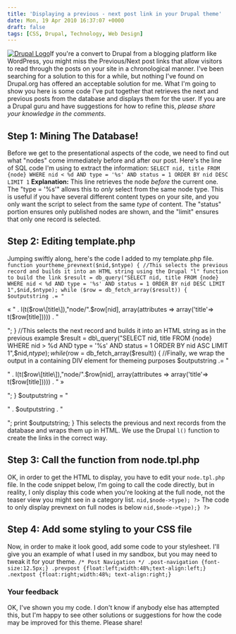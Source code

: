 ```yaml
---
title: 'Displaying a previous - next post link in your Drupal theme'
date: Mon, 19 Apr 2010 16:37:07 +0000
draft: false
tags: [CSS, Drupal, Technology, Web Design]
---
```


[![Drupal Logo](http://gerard.interwebworld.co.uk/files/2011/01/drupal-logo.jpg)](http://gerard.interwebworld.co.uk/files/2011/01/drupal-logo.jpg)If you're a convert to Drupal from a blogging platform like WordPress, you might miss the Previous/Next post links that allow visitors to read through the posts on your site in a chronological manner. I've been searching for a solution to this for a while, but nothing I've found on Drupal.org has offered an acceptable solution for me. What I'm going to show you here is some code I've put together that retrieves the next and previous posts from the database and displays them for the user. If you are a Drupal guru and have suggestions for how to refine this, _please share your knowledge in the comments_.

Step 1: Mining The Database!
----------------------------

Before we get to the presentational aspects of the code, we need to find out what "nodes" come immediately before and after our post. Here's the line of SQL code I'm using to extract the information: `SELECT nid, title FROM {node} WHERE nid < %d AND type = '%s' AND status = 1 ORDER BY nid DESC LIMIT 1` **Explanation:** This line retrieves the node _before_ the current one. The "type = '%s'" allows this to _only_ select from the same node type. This is useful if you have several different content types on your site, and you only want the script to select from the same _type_ of content. The "status" portion ensures only published nodes are shown, and the "limit" ensures that only one record is selected.

Step 2: Editing template.php
----------------------------

Jumping swiftly along, here's the code I added to my template.php file. `function yourtheme_prevnext($nid,$ntype) { //This selects the previous record and builds it into an HTML string using the Drupal "l" function to build the link $result = db_query("SELECT nid, title FROM {node} WHERE nid < %d AND type = '%s' AND status = 1 ORDER BY nid DESC LIMIT 1",$nid,$ntype); while ($row = db_fetch_array($result)) { $outputstring .= "`

« " . l(t($row\[title\]),"node/".$row\[nid\], array(attributes => array('title'=> t($row\[title\])))) . "

"; } //This selects the next record and builds it into an HTML string as in the previous example $result = db\_query("SELECT nid, title FROM {node} WHERE nid > %d AND type = '%s' AND status = 1 ORDER BY nid ASC LIMIT 1",$nid,$ntype); while ($row = db\_fetch_array($result)) { //Finally, we wrap the output in a containing DIV element for themeing purposes $outputstring .= "

" . l(t($row\[title\]),"node/".$row\[nid\], array(attributes => array('title'=> t($row\[title\])))) . " »

"; } $outputstring = "

" . $outputstring . "

"; print $outputstring; } This selects the previous and next records from the database and wraps them up in HTML. We use the Drupal `l()` function to create the links in the correct way.

Step 3: Call the function from node.tpl.php
-------------------------------------------

OK, in order to get the HTML to display, you have to edit your `node.tpl.php` file. In the code snippet below, I'm going to call the code directly, but in reality, I only display this code when you're looking at the full node, not the teaser view you might see in a category list. `nid,$node->type); ?>` The code to only display prevnext on full nodes is below `nid,$node->type);} ?>`

Step 4: Add some styling to your CSS file
-----------------------------------------

Now, in order to make it look good, add some code to your stylesheet. I'll give you an example of what I used in my sandbox, but you may need to tweak it for your theme. `/* Post Navigation */ .post-navigation {font-size:12.5px;} .prevpost {float:left;width:48%;text-align:left;} .nextpost {float:right;width:48%; text-align:right;}`

### Your feedback

OK, I've shown you my code. I don't know if anybody else has attempted this, but I'm happy to see other solutions or suggestions for how the code may be improved for this theme. Please share!